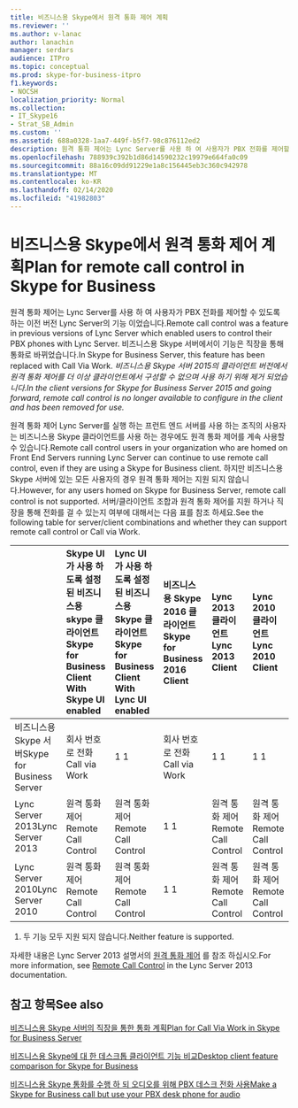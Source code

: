 ```yaml
---
title: 비즈니스용 Skype에서 원격 통화 제어 계획
ms.reviewer: ''
ms.author: v-lanac
author: lanachin
manager: serdars
audience: ITPro
ms.topic: conceptual
ms.prod: skype-for-business-itpro
f1.keywords:
- NOCSH
localization_priority: Normal
ms.collection:
- IT_Skype16
- Strat_SB_Admin
ms.custom: ''
ms.assetid: 688a0328-1aa7-449f-b5f7-98c876112ed2
description: 원격 통화 제어는 Lync Server를 사용 하 여 사용자가 PBX 전화를 제어할 수 있도록 하는 이전 버전 Lync Server의 기능 이었습니다. 비즈니스용 Skype 서버에서이 기능은 직장을 통해 통화로 바뀌었습니다. 비즈니스용 Skype 서버 2015의 클라이언트 버전에서 원격 통화 제어를 더 이상 클라이언트에서 구성할 수 없으며 사용 하기 위해 제거 되었습니다.
ms.openlocfilehash: 788939c392b1d86d14590232c19979e664fa0c09
ms.sourcegitcommit: 88a16c09dd91229e1a8c156445eb3c360c942978
ms.translationtype: MT
ms.contentlocale: ko-KR
ms.lasthandoff: 02/14/2020
ms.locfileid: "41982803"
---
```

# <a name="plan-for-remote-call-control-in-skype-for-business"></a><span data-ttu-id="f84ac-105">비즈니스용 Skype에서 원격 통화 제어 계획</span><span class="sxs-lookup"><span data-stu-id="f84ac-105">Plan for remote call control in Skype for Business</span></span>
 
<span data-ttu-id="f84ac-106">원격 통화 제어는 Lync Server를 사용 하 여 사용자가 PBX 전화를 제어할 수 있도록 하는 이전 버전 Lync Server의 기능 이었습니다.</span><span class="sxs-lookup"><span data-stu-id="f84ac-106">Remote call control was a feature in previous versions of Lync Server which enabled users to control their PBX phones with Lync Server.</span></span> <span data-ttu-id="f84ac-107">비즈니스용 Skype 서버에서이 기능은 직장을 통해 통화로 바뀌었습니다.</span><span class="sxs-lookup"><span data-stu-id="f84ac-107">In Skype for Business Server, this feature has been replaced with Call Via Work.</span></span>  <span data-ttu-id="f84ac-108">*비즈니스용 Skype 서버 2015의 클라이언트 버전에서 원격 통화 제어를 더 이상 클라이언트에서 구성할 수 없으며 사용 하기 위해 제거 되었습니다.*</span><span class="sxs-lookup"><span data-stu-id="f84ac-108">*In the client versions for Skype for Business Server 2015 and going forward, remote call control is no longer available to configure in the client and has been removed for use.*</span></span> 
  
 <span data-ttu-id="f84ac-109">원격 통화 제어 Lync Server를 실행 하는 프런트 엔드 서버를 사용 하는 조직의 사용자는 비즈니스용 Skype 클라이언트를 사용 하는 경우에도 원격 통화 제어를 계속 사용할 수 있습니다.</span><span class="sxs-lookup"><span data-stu-id="f84ac-109">Remote call control users in your organization who are homed on Front End Servers running Lync Server can continue to use remote call control, even if they are using a Skype for Business client.</span></span> <span data-ttu-id="f84ac-110">하지만 비즈니스용 Skype 서버에 있는 모든 사용자의 경우 원격 통화 제어는 지원 되지 않습니다.</span><span class="sxs-lookup"><span data-stu-id="f84ac-110">However, for any users homed on Skype for Business Server, remote call control is not supported.</span></span> <span data-ttu-id="f84ac-111">서버/클라이언트 조합과 원격 통화 제어를 지원 하거나 직장을 통해 전화를 걸 수 있는지 여부에 대해서는 다음 표를 참조 하세요.</span><span class="sxs-lookup"><span data-stu-id="f84ac-111">See the following table for server/client combinations and whether they can support remote call control or Call via Work.</span></span>
  
||<span data-ttu-id="f84ac-112">**Skype UI가 사용 하도록 설정 된 비즈니스용 skype 클라이언트**</span><span class="sxs-lookup"><span data-stu-id="f84ac-112">**Skype for Business Client With Skype UI enabled**</span></span>|<span data-ttu-id="f84ac-113">**Lync UI가 사용 하도록 설정 된 비즈니스용 Skype 클라이언트**</span><span class="sxs-lookup"><span data-stu-id="f84ac-113">**Skype for Business Client With Lync UI enabled**</span></span>|<span data-ttu-id="f84ac-114">**비즈니스용 Skype 2016 클라이언트**</span><span class="sxs-lookup"><span data-stu-id="f84ac-114">**Skype for Business 2016 Client**</span></span>|<span data-ttu-id="f84ac-115">**Lync 2013 클라이언트**</span><span class="sxs-lookup"><span data-stu-id="f84ac-115">**Lync 2013 Client**</span></span>|<span data-ttu-id="f84ac-116">**Lync 2010 클라이언트**</span><span class="sxs-lookup"><span data-stu-id="f84ac-116">**Lync 2010 Client**</span></span>|
|:-----|:-----|:-----|:-----|:-----|:-----|
| <span data-ttu-id="f84ac-117">비즈니스용 Skype 서버</span><span class="sxs-lookup"><span data-stu-id="f84ac-117">Skype for Business Server</span></span> <br/> |<span data-ttu-id="f84ac-118">회사 번호로 전화</span><span class="sxs-lookup"><span data-stu-id="f84ac-118">Call via Work</span></span>  <br/> |<span data-ttu-id="f84ac-119">1 </span><span class="sxs-lookup"><span data-stu-id="f84ac-119">1</span></span> <br/> |<span data-ttu-id="f84ac-120">회사 번호로 전화</span><span class="sxs-lookup"><span data-stu-id="f84ac-120">Call via Work</span></span>  <br/> |<span data-ttu-id="f84ac-121">1 </span><span class="sxs-lookup"><span data-stu-id="f84ac-121">1</span></span> <br/> |<span data-ttu-id="f84ac-122">1 </span><span class="sxs-lookup"><span data-stu-id="f84ac-122">1</span></span> <br/> |
| <span data-ttu-id="f84ac-123">Lync Server 2013</span><span class="sxs-lookup"><span data-stu-id="f84ac-123">Lync Server 2013</span></span> <br/> |<span data-ttu-id="f84ac-124">원격 통화 제어</span><span class="sxs-lookup"><span data-stu-id="f84ac-124">Remote Call Control</span></span>  <br/> |<span data-ttu-id="f84ac-125">원격 통화 제어</span><span class="sxs-lookup"><span data-stu-id="f84ac-125">Remote Call Control</span></span>  <br/> |<span data-ttu-id="f84ac-126">1 </span><span class="sxs-lookup"><span data-stu-id="f84ac-126">1</span></span> <br/> |<span data-ttu-id="f84ac-127">원격 통화 제어</span><span class="sxs-lookup"><span data-stu-id="f84ac-127">Remote Call Control</span></span>  <br/> |<span data-ttu-id="f84ac-128">원격 통화 제어</span><span class="sxs-lookup"><span data-stu-id="f84ac-128">Remote Call Control</span></span>  <br/> |
| <span data-ttu-id="f84ac-129">Lync Server 2010</span><span class="sxs-lookup"><span data-stu-id="f84ac-129">Lync Server 2010</span></span> <br/> |<span data-ttu-id="f84ac-130">원격 통화 제어</span><span class="sxs-lookup"><span data-stu-id="f84ac-130">Remote Call Control</span></span>  <br/> |<span data-ttu-id="f84ac-131">원격 통화 제어</span><span class="sxs-lookup"><span data-stu-id="f84ac-131">Remote Call Control</span></span>  <br/> |<span data-ttu-id="f84ac-132">1 </span><span class="sxs-lookup"><span data-stu-id="f84ac-132">1</span></span> <br/> |<span data-ttu-id="f84ac-133">원격 통화 제어</span><span class="sxs-lookup"><span data-stu-id="f84ac-133">Remote Call Control</span></span>  <br/> |<span data-ttu-id="f84ac-134">원격 통화 제어</span><span class="sxs-lookup"><span data-stu-id="f84ac-134">Remote Call Control</span></span>  <br/> |
   
1. <span data-ttu-id="f84ac-135">두 기능 모두 지원 되지 않습니다.</span><span class="sxs-lookup"><span data-stu-id="f84ac-135">Neither feature is supported.</span></span>
  
<span data-ttu-id="f84ac-136">자세한 내용은 Lync Server 2013 설명서의 [원격 통화 제어](https://go.microsoft.com/fwlink/p/?LinkId=530208) 를 참조 하십시오.</span><span class="sxs-lookup"><span data-stu-id="f84ac-136">For more information, see [Remote Call Control](https://go.microsoft.com/fwlink/p/?LinkId=530208) in the Lync Server 2013 documentation.</span></span>
  
## <a name="see-also"></a><span data-ttu-id="f84ac-137">참고 항목</span><span class="sxs-lookup"><span data-stu-id="f84ac-137">See also</span></span>

[<span data-ttu-id="f84ac-138">비즈니스용 Skype 서버의 직장을 통한 통화 계획</span><span class="sxs-lookup"><span data-stu-id="f84ac-138">Plan for Call Via Work in Skype for Business Server</span></span>](call-via-work.md)
  
[<span data-ttu-id="f84ac-139">비즈니스용 Skype에 대 한 데스크톱 클라이언트 기능 비교</span><span class="sxs-lookup"><span data-stu-id="f84ac-139">Desktop client feature comparison for Skype for Business</span></span>](../../plan-your-deployment/clients-and-devices/desktop-feature-comparison.md)

[<span data-ttu-id="f84ac-140">비즈니스용 Skype 통화를 수행 하 되 오디오를 위해 PBX 데스크 전화 사용</span><span class="sxs-lookup"><span data-stu-id="f84ac-140">Make a Skype for Business call but use your PBX desk phone for audio</span></span>](https://support.office.com/article/Make-a-Skype-for-Business-call-but-use-your-PBX-desk-phone-for-audio-6a316c11-a05e-460c-b969-32ff0ad848e6)


